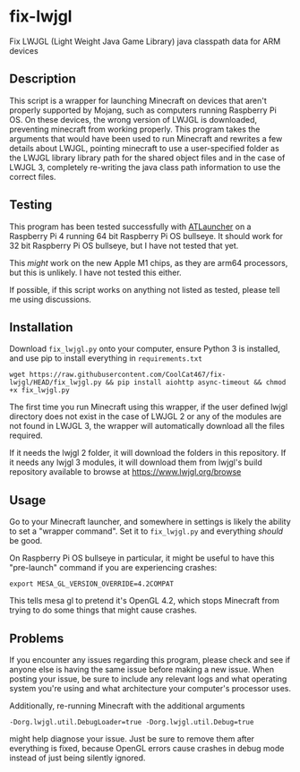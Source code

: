 # fix-lwjgl
Fix LWJGL (Light Weight Java Game Library) java classpath data for ARM devices

## Description
This script is a wrapper for launching Minecraft on devices that aren't properly
supported by Mojang, such as computers running Raspberry Pi OS. On these devices,
the wrong version of LWJGL is downloaded, preventing minecraft from working
properly. This program takes the arguments that would have been used to run
Minecraft and rewrites a few details about LWJGL, pointing minecraft to use a
user-specified folder as the LWJGL library library path for the shared object
files and in the case of LWJGL 3, completely re-writing the java class path
information to use the correct files.

## Testing
This program has been tested successfully with [ATLauncher](https://github.com/ATLauncher/ATLauncher)
on a Raspberry Pi 4 running 64 bit Raspberry Pi OS bullseye. It should work
for 32 bit Raspberry Pi OS bullseye, but I have not tested that yet.

This *might* work on the new Apple M1 chips, as they are arm64 processors,
but this is unlikely. I have not tested this either.

If possible, if this script works on anything not listed as tested, please
tell me using discussions.

## Installation
Download `fix_lwjgl.py` onto your computer, ensure Python 3 is installed, and use pip to
install everything in `requirements.txt`

```
wget https://raw.githubusercontent.com/CoolCat467/fix-lwjgl/HEAD/fix_lwjgl.py && pip install aiohttp async-timeout && chmod +x fix_lwjgl.py
```
The first time you run Minecraft using this wrapper, if the user defined lwjgl directory
does not exist in the case of LWJGL 2 or any of the modules are not found in LWJGL 3,
the wrapper will automatically download all the files required.

If it needs the lwjgl 2 folder, it will download the folders in this repository.
If it needs any lwjgl 3 modules, it will download them from lwjgl's build repository
available to browse at https://www.lwjgl.org/browse

## Usage
Go to your Minecraft launcher, and somewhere in settings is likely the ability to
set a "wrapper command". Set it to `fix_lwjgl.py` and everything *should* be good.

On Raspberry Pi OS bullseye in particular, it might be useful to have this "pre-launch"
command if you are experiencing crashes:
```
export MESA_GL_VERSION_OVERRIDE=4.2COMPAT
```
This tells mesa gl to pretend it's OpenGL 4.2, which stops Minecraft from trying to do
some things that might cause crashes.

## Problems
If you encounter any issues regarding this program, please check and see if anyone else is
having the same issue before making a new issue.
When posting your issue, be sure to include any relevant logs and what operating system
you're using and what architecture your computer's processor uses.

Additionally, re-running Minecraft with the additional arguments
```
-Dorg.lwjgl.util.DebugLoader=true -Dorg.lwjgl.util.Debug=true
```
might help diagnose your issue. Just be sure to remove them after everything is
fixed, because OpenGL errors cause crashes in debug mode instead of just being silently
ignored.
